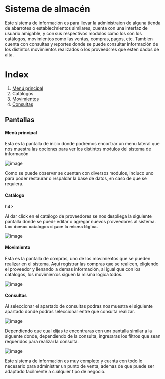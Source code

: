 <h1>Sistema de almacén</h1>
<p>Este sistema de información es para llevar la administraion de alguna tienda de abarrotes o establecimientos similares, cuenta con una interfaz de usuario amigable, y con sus respectivos modulos como los son los catálogos, movimientos como las ventas, compras, pagos, etc. Tambien cuenta con consultas y reportes donde se puede consultar información de los distintos movimientos realizados o los proveedores que esten dados de alta.</p>

<h1>Index</h1>
<ol>
  <li><a href="#1">Menú principal</a></li>
  <li><a href="#2"></a>Catálogos</a></li>
  <li><a href="#3">Movimientos</a></li>
  <li><a href="#4">Consultas</a></li>
</ol>

<h2>Pantallas</h2>
<h4 id="1">Menú principal</h4>
<p>Esta es la pantalla de inicio donde podremos encontrar un menu lateral que nos muestra las opciones para ver los distintos modulos del sistema de informacón</p>

![image](https://github.com/user-attachments/assets/d93e7166-6f6d-493d-8f4f-a024c0db5415)

<p>Como se puede observar se cuentan con diversos modulos, incluco uno para poder restaurar o respaldar la base de datos, en caso de que se requiera.</p>

<h4 id="2">Catálogo</h4>h4>
<p>Al dar click en el catálogo de proveedores se nos despliega la siguiente pantalla donde se puede editar o agregar nuevos proveedores al sistema. Los demas catalogos siguen la misma lógica.</p>

![image](https://github.com/user-attachments/assets/688e442f-fa7f-40a0-8fe1-336c64bdc861)

<h4 id="3">Movimiento</h4>
<p>Esta es la pantalla de compras, uno de los movimientos que se pueden realizar en el sistema. Aqui registrar las compras que se realicen, eligiendo el proveedor y llenando la demas información, al igual que con los catálogos, los movimientos siguen la misma lógica todos.</p>

![image](https://github.com/user-attachments/assets/6d991d99-5609-4e30-91fb-92fb3aa5ad5d)

<h4 id="4">Consultas</h4>
<p>Al seleccionar el apartado de consultas podras nos muestra el siguiente apartado donde podras seleccionar entre que consulta realizar.</p>

![image](https://github.com/user-attachments/assets/eaaada2a-4e9b-4f96-a40c-b9e9e1679cc6)

<p>Dependiendo que cual elijas te encontraras con una pantalla similar a la siguente donde, dependiendo de la consulta, ingresaras los filtros que sean requeridos para realizar la consulta.</p>

![image](https://github.com/user-attachments/assets/55a95000-ddda-4235-b8e7-45f1ef3c4bef)

<p>Este sistema de información es muy completo y cuenta con todo lo necesario para administrar un punto de venta, ademas de que puede ser adaptado facilmente a cualquier tipo de negocio.</p>





